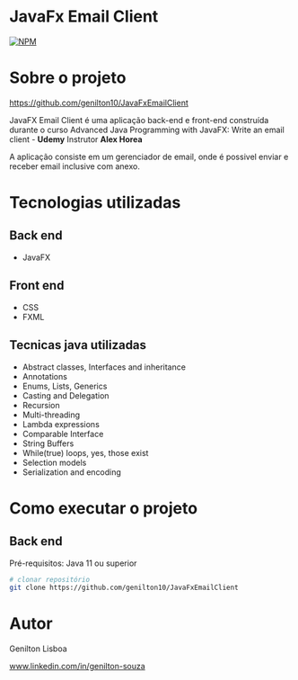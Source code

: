# JavaFx Email Client
[![NPM](https://img.shields.io/npm/l/react)](https://github.com/genilton10/JavaFxEmailClient/blob/main/LICENSE)

# Sobre o projeto

https://github.com/genilton10/JavaFxEmailClient

JavaFX Email Client é uma aplicação back-end e front-end construída durante o curso Advanced Java Programming with JavaFX: Write an email client - **Udemy** Instrutor **Alex Horea**

A aplicação consiste em um gerenciador de email, onde é possivel enviar e receber email inclusive com anexo.

# Tecnologias utilizadas
## Back end
- JavaFX
## Front end
- CSS
- FXML
## Tecnicas java utilizadas
- Abstract classes, Interfaces and inheritance
- Annotations
- Enums, Lists, Generics
- Casting and Delegation
- Recursion
- Multi-threading
- Lambda expressions
- Comparable Interface
- String Buffers
- While(true) loops, yes, those exist
- Selection models
- Serialization and encoding

# Como executar o projeto

## Back end
Pré-requisitos: Java 11 ou superior

```bash
# clonar repositório
git clone https://github.com/genilton10/JavaFxEmailClient
```
# Autor

Genilton Lisboa

www.linkedin.com/in/genilton-souza